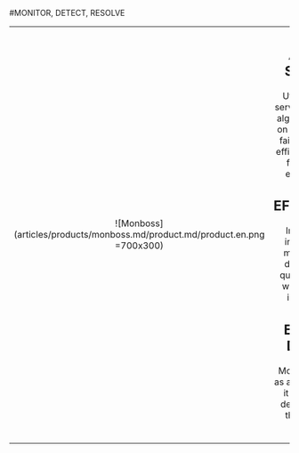 #MONITOR, DETECT, RESOLVE

|||
|:--:|:--:|
| ![Monboss](articles/products/monboss.md/product.md/product.en.png =700x300) | <h2 class="productheader">AI AS A SERVICE</h2><p class="productdescription">Utilizes AI as a service through AI algorithms based on its analysis on failure in finding efficient solutions for problems encountered.</p><h2 class="productheader">EFFICIENCY</h2><p class="productdescription">Imperative to infrastructure monitoring for detection and quick resolution without human intervention. </p><h2 class="productheader">EASY TO DEPLOY</h2><p class="productdescription">MonBoss comes as an appliance so it removes the dependency on the operating system.</p> |